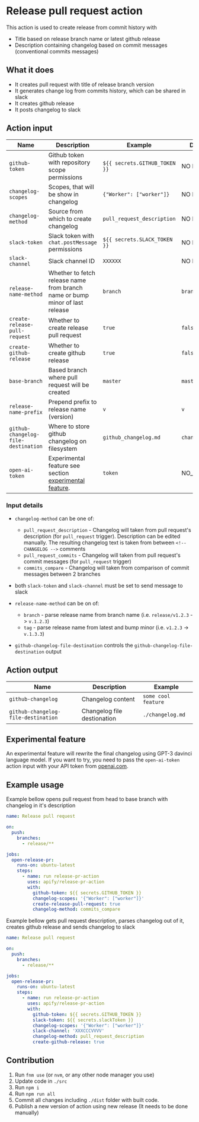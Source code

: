 # Release pull request action

This action is used to create release from commit history with

- Title based on release branch name or latest github release
- Description containing changelog based on commit messages (conventional commits messages)

## What it does

- It creates pull request with title of release branch version
- It generates change log from commits history, which can be shared in slack
- It creates github release
- It posts changelog to slack

## Action input

| Name                                | Description                                                                    | Example                         | Default        | Required |
|-------------------------------------|--------------------------------------------------------------------------------|---------------------------------|----------------|----------|
| `github-token`                      | Github token with repository scope permissions                                 | `${{ secrets.GITHUB_TOKEN }}`   | NO DEFAULT     | yes      |
| `changelog-scopes`                  | Scopes, that will be show in changelog                                         | `{"Worker": ["worker"]}`        | NO DEFAULT     | yes      |
| `changelog-method`                  | Source from which to create changelog                                          | `pull_request_description`      | NO DEFAULT     | yes      |
| `slack-token`                       | Slack token with `chat.postMessage` permissions                                | `${{ secrets.SLACK_TOKEN }}`    | NO DEFAULT     | no       |
| `slack-channel`                     | Slack channel ID                                                               | `XXXXXX`                        | NO DEFAULT     | no       |
| `release-name-method`               | Whether to fetch release name from branch name or bump minor of last release   | `branch`                        | `branch`       | no       |
| `create-release-pull-request`       | Whether to create release pull request                                         | `true`                          | `false`        | no       |
| `create-github-release      `       | Whether to create github release                                               | `true`                          | `false`        | no       |
| `base-branch`                       | Based branch where pull request will be created                                | `master`                        | `master`       | no       |
| `release-name-prefix`               | Prepend prefix to release name (version)                                       | `v`                             | `v`            | no       |
| `github-changelog-file-destination` | Where to store github changelog on filesystem                                  | `github_changelog.md`           | `changelog.md` | no       |
| `open-ai-token`                     | Experimental feature see section [experimental feature](#experimental-feature).| `token`                         | NO_DEFAULT     | no       |

### Input details

* `changelog-method` can be one of:
  * `pull_request_description` - Changelog will taken from pull request's description (for `pull_request` trigger). Description can be edited manually.
                                 The resulting changelog text is taken from between `<!-- CHANGELOG -->` comments
  * `pull_request_commits`     - Changelog will taken from pull request's commit messages (for `pull_request` trigger)
  * `commits_compare`          - Changelog will taken from comparison of commit messages between 2 branches

* both `slack-token` and `slack-channel` must be set to send message to slack
* `release-name-method` can be on of:
  * `branch` - parse release name from branch name (i.e. `release/v1.2.3` -> `v.1.2.3`)
  * `tag`    - parse release name from latest and bump minor (i.e. `v1.2.3` -> `v.1.3.3`)
* `github-changelog-file-destination` controls the `github-changelog-file-destination` output

## Action output

| Name                                | Description                 | Example             |
| ----------------------------------- | --------------------------- | ------------------- |
| `github-changelog`                  | Changelog content           | `some cool feature` |
| `github-changelog-file-destination` | Changelog file destionation | `./changelog.md`    |

## Experimental feature

An experimental feature will rewrite the final changelog using GPT-3 davinci language model.
If you want to try, you need to pass the `open-ai-token` action input with your API token from [openai.com](https://beta.openai.com/).

## Example usage

Example bellow opens pull request from head to base branch with changelog in it's description

```yaml
name: Release pull request

on:
  push:
    branches:
      - release/**

jobs:
  open-release-pr:
    runs-on: ubuntu-latest
    steps:
      - name: run release-pr-action
        uses: apify/release-pr-action
        with:
          github-token: ${{ secrets.GITHUB_TOKEN }}
          changelog-scopes: '{"Worker": ["worker"]}'
          create-release-pull-request: true
          changelog-method: commits_compare
```

Example bellow gets pull request description, parses changelog out of it, creates github release and sends changelog to slack

```yaml
name: Release pull request

on:
  push:
    branches:
      - release/**

jobs:
  open-release-pr:
    runs-on: ubuntu-latest
    steps:
      - name: run release-pr-action
        uses: apify/release-pr-action
        with:
          github-token: ${{ secrets.GITHUB_TOKEN }}
          slack-token: ${{ secrets.slackToken }}
          changelog-scopes: '{"Worker": ["worker"]}'
          slack-channel: 'XXXCCCVVVV'
          changelog-method: pull_request_description
          create-github-release: true
```

## Contribution

1. Run `fnm use` (or `nvm`, or any other node manager you use)
2. Update code in `./src`
3. Run `npm i`
4. Run `npm run all`
5. Commit all changes including `./dist` folder with built code.
6. Publish a new version of action using new release (It needs to be done manually)
